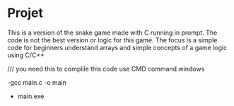 # Projet
This is a version of the snake game made with C running in prompt. The code is not the best version or logic for this game. The focus is a simple code for beginners understand arrays and simple concepts of a game logic using C/C++


/// you need this to complile this code use CMD command windows

-gcc main.c -o main
- main.exe
